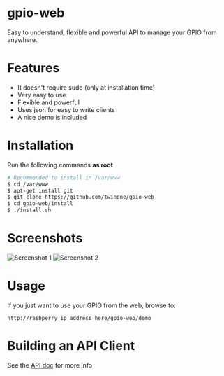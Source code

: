 gpio-web
========


Easy to understand, flexible and powerful API to manage your GPIO from anywhere.


Features
========
  * It doesn't require sudo (only at installation time)
  * Very easy to use
  * Flexible and powerful
  * Uses json for easy to write clients
  * A nice demo is included
  

Installation
============

Run the following commands <b>as root</b>
```  bash
# Recommended to install in /var/www
$ cd /var/www
$ apt-get install git
$ git clone https://github.com/twinone/gpio-web
$ cd gpio-web/install
$ ./install.sh
```

Screenshots
===========

![Screenshot 1](https://raw.github.com/twinone/gpio-web/master/screenshots/screenshot1.png "Screenshot 1")
![Screenshot 2](https://raw.github.com/twinone/gpio-web/master/screenshots/screenshot2.png "Screenshot 2")


Usage
=====

If you just want to use your GPIO from the web, browse to:
```
http://rasbperry_ip_address_here/gpio-web/demo
```


Building an API Client
======================

See the [API doc]() for more info
